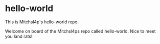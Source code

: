 # hello-world
This is Mitchsl4p's hello-world repo.

Welcome on board of the Mitchsl4ps repo called hello-world.
Nice to meet you land rats!
